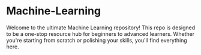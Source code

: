 # Machine-Learning
Welcome to the ultimate Machine Learning repository! This repo is designed to be a one-stop resource hub for beginners to advanced learners. Whether you're starting from scratch or polishing your skills, you'll find everything here.
